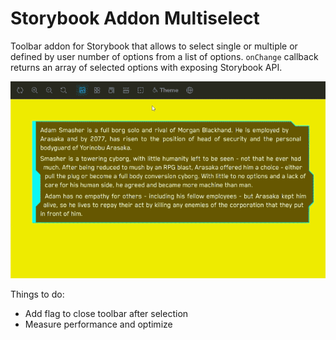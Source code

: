 # Storybook Addon Multiselect

Toolbar addon for Storybook that allows to select single or multiple or defined by user number of options from a list of options. `onChange` callback returns an array of selected options with exposing Storybook API.

![Demo multiselect image](./demo.gif)

Things to do:

- Add flag to close toolbar after selection
- Measure performance and optimize
